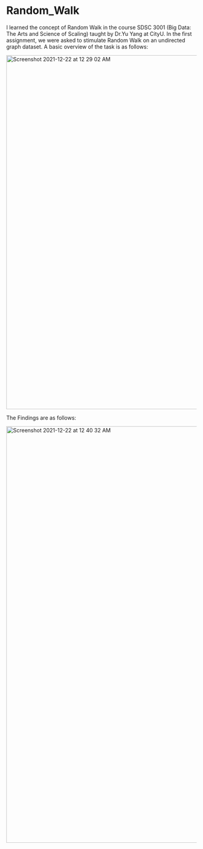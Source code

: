 # Random_Walk
I learned the concept of Random Walk in the course SDSC 3001 (Big Data: The Arts and Science of Scaling) taught by Dr.Yu Yang at CityU. In the first assignment, we were asked to stimulate Random Walk on an undirected graph dataset. A basic overview of the task is as follows:


<img width="934" alt="Screenshot 2021-12-22 at 12 29 02 AM" src="https://user-images.githubusercontent.com/60958440/146965428-e53e11cc-a780-4fe7-9135-b4dd5509f880.png">


The Findings are as follows:

<img width="1099" alt="Screenshot 2021-12-22 at 12 40 32 AM" src="https://user-images.githubusercontent.com/60958440/146966455-0f86ee2f-5f17-402b-84c4-e5f5646cadd6.png">

